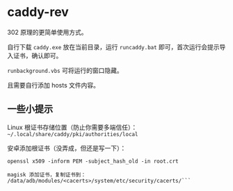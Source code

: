caddy-rev
======

302 原理的更简单使用方式。

自行下载 `caddy.exe` 放在当前目录，运行 `runcaddy.bat` 即可，首次运行会提示导入证书，确认即可。

`runbackground.vbs` 可将运行的窗口隐藏。

且需要自行添加 hosts 文件内容。

一些小提示
------
Linux 根证书存储位置（防止你需要多端信任）：
`~/.local/share/caddy/pki/authorities/local`

安卓添加根证书（没弄成，但还是写一下）：
```将根证书按输出的 hash 重命名为 .0 后缀
openssl x509 -inform PEM -subject_hash_old -in root.crt

magisk 添加证书，复制证书到：
/data/adb/modules/<cacerts>/system/etc/security/cacerts/```